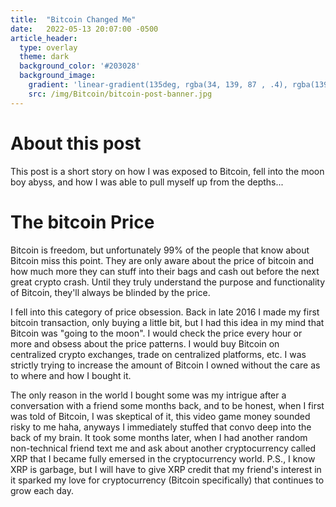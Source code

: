 ```yaml
---
title:  "Bitcoin Changed Me"
date:   2022-05-13 20:07:00 -0500
article_header:
  type: overlay
  theme: dark
  background_color: '#203028'
  background_image:
    gradient: 'linear-gradient(135deg, rgba(34, 139, 87 , .4), rgba(139, 34, 139, .4))'
    src: /img/Bitcoin/bitcoin-post-banner.jpg
---
```

# About this post
This post is a short story on how I was exposed to Bitcoin, fell into the moon boy abyss, and how I was able to pull myself up from the depths...

# The bitcoin Price
Bitcoin is freedom, but unfortunately 99% of the people that know about Bitcoin miss this point. They are only aware about the price of bitcoin and how much more they can stuff into their bags and cash out before the next great crypto crash. Until they truly understand the purpose and functionality of Bitcoin, they'll always be blinded by the price.

I fell into this category of price obsession. Back in late 2016 I made my first bitcoin transaction, only buying a little bit, but I had this idea in my mind that Bitcoin was "going to the moon". I would check the price every hour or more and obsess about the price patterns. I would buy Bitcoin on centralized crypto exchanges, trade on centralized platforms, etc. I was strictly trying to increase the amount of Bitcoin I owned without the care as to where and how I bought it.

The only reason in the world I bought some was my intrigue after a conversation with a friend some months back, and to be honest,  when I first was told of Bitcoin, I was skeptical of it, this video game money sounded risky to me haha, anyways I immediately stuffed that convo deep into the back of my brain. It took some months later, when I had another random non-technical friend text me and ask about another cryptocurrency called XRP that I became fully emersed in the cryptocurrency world. P.S., I know XRP is garbage, but I will have to give XRP credit that my friend's interest in it sparked my love for cryptocurrency (Bitcoin specifically) that continues to grow each day.
